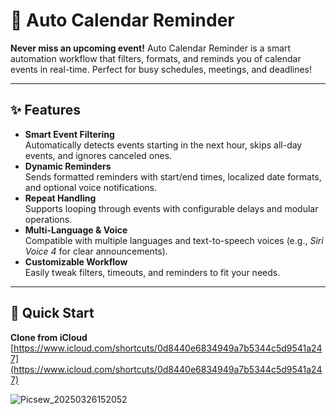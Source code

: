 # 📅 Auto Calendar Reminder

**Never miss an upcoming event!** Auto Calendar Reminder is a smart automation workflow that filters, formats, and reminds you of calendar events in real-time. Perfect for busy schedules, meetings, and deadlines!

---

## ✨ Features

- **Smart Event Filtering**  
  Automatically detects events starting in the next hour, skips all-day events, and ignores canceled ones.
- **Dynamic Reminders**  
  Sends formatted reminders with start/end times, localized date formats, and optional voice notifications.
- **Repeat Handling**  
  Supports looping through events with configurable delays and modular operations.
- **Multi-Language & Voice**  
  Compatible with multiple languages and text-to-speech voices (e.g., *Siri Voice 4* for clear announcements).
- **Customizable Workflow**  
  Easily tweak filters, timeouts, and reminders to fit your needs.

---

## 🚀 Quick Start

**Clone from iCloud**  
   [https://www.icloud.com/shortcuts/0d8440e6834949a7b5344c5d9541a247](https://www.icloud.com/shortcuts/0d8440e6834949a7b5344c5d9541a247)

   ![Picsew_20250326152052](https://github.com/user-attachments/assets/cafdbadb-d4db-4768-9ee6-bce55d2e3889)


